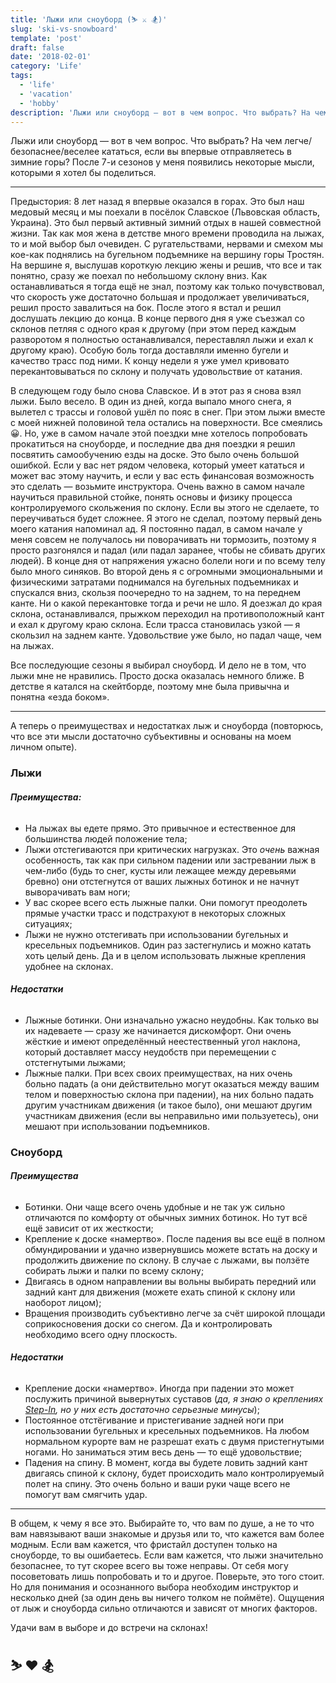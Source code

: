 ```yaml
---
title: 'Лыжи или сноуборд (⛷ ⚔️ 🏂)'
slug: 'ski-vs-snowboard'
template: 'post'
draft: false
date: '2018-02-01'
category: 'Life'
tags:
  - 'life'
  - 'vacation'
  - 'hobby'
description: 'Лыжи или сноуборд — вот в чем вопрос. Что выбрать? На чем легче/безопаснее/веселее кататься, если вы впервые отправляетесь в зимние горы? После 7-и сезонов у меня появились некоторые мысли, которыми я хотел бы поделиться.'
---
```


Лыжи или сноуборд — вот в чем вопрос. Что выбрать? На чем легче/безопаснее/веселее кататься, если вы впервые отправляетесь в зимние горы? После 7-и сезонов у меня появились некоторые мысли, которыми я хотел бы поделиться.

---

Предыстория: 8 лет назад я впервые оказался в горах. Это был наш медовый месяц и мы поехали в посёлок Славское (Львовская область, Украина). Это был первый активный зимний отдых в нашей совместной жизни. Так как моя жена в детстве много времени проводила на лыжах, то и мой выбор был очевиден. С ругательствами, нервами и смехом мы кое-как поднялись на бугельном подъемнике на вершину горы Тростян. На вершине я, выслушав короткую лекцию жены и решив, что все и так понятно, сразу же поехал по небольшому склону вниз. Как останавливаться я тогда ещё не знал, поэтому как только почувствовал, что скорость уже достаточно большая и продолжает увеличиваться, решил просто завалиться на бок. После этого я встал и решил дослушать лекцию до конца. В конце первого дня я уже съезжал со склонов петляя с одного края к другому (при этом перед каждым разворотом я полностью останавливался, переставлял лыжи и ехал к другому краю). Особую боль тогда доставляли именно бугели и качество трасс под ними. К концу недели я уже умел кривовато перекантовываться по склону и получать удовольствие от катания.

В следующем году было снова Славское. И в этот раз я снова взял лыжи. Было весело. В один из дней, когда выпало много снега, я вылетел с трассы и головой ушёл по пояс в снег. При этом лыжи вместе с моей нижней половиной тела остались на поверхности. Все смеялись 😀.
Но, уже в самом начале этой поездки мне хотелось попробовать прокатиться на сноуборде, и последние два дня поездки я решил посвятить самообучению езды на доске. Это было очень большой ошибкой. Если у вас нет рядом человека, который умеет кататься и может вас этому научить, и если у вас есть финансовая возможность это сделать — возьмите инструктора. Очень важно в самом начале научиться правильной стойке, понять основы и физику процесса контролируемого скольжения по склону. Если вы этого не сделаете, то переучиваться будет сложнее. Я этого не сделал, поэтому первый день моего катания напоминал ад. Я постоянно падал, в самом начале у меня совсем не получалось ни поворачивать ни тормозить, поэтому я просто разгонялся и падал (или падал заранее, чтобы не сбивать других людей). В конце дня от напряжения ужасно болели ноги и по всему телу было много синяков. Во второй день я с огромными эмоциональными и физическими затратами поднимался на бугельных подъемниках и спускался вниз, скользя поочередно то на заднем, то на переднем канте. Ни о какой перекантовке тогда и речи не шло. Я доезжал до края склона, останавливался, прыжком переходил на противоположный кант и ехал к другому краю склона. Если трасса становилась узкой — я скользил на заднем канте. Удовольствие уже было, но падал чаще, чем на лыжах.

Все последующие сезоны я выбирал сноуборд. И дело не в том, что лыжи мне не нравились. Просто доска оказалась немного ближе. В детстве я катался на скейтборде, поэтому мне была привычна и понятна «езда боком».

---

А теперь о преимуществах и недостатках лыж и сноуборда (повторюсь, что все эти мысли достаточно субъективны и основаны на моем личном опыте).

### Лыжи

###### **Преимущества:**

- На лыжах вы едете прямо. Это привычное и естественное для большинства людей положение тела;
- Лыжи отстегиваются при критических нагрузках. Это _очень_ важная особенность, так как при сильном падении или застревании лыж в чем-либо (будь то снег, кусты или лежащее между деревьями бревно) они отстегнутся от ваших лыжных ботинок и не начнут выворачивать вам ноги;
- У вас скорее всего есть лыжные палки. Они помогут преодолеть прямые участки трасс и подстрахуют в некоторых сложных ситуациях;
- Лыжи не нужно отстегивать при использовании бугельных и кресельных подъемников. Один раз застегнулись и можно катать хоть целый день. Да и в целом использовать лыжные крепления удобнее на склонах.

###### **Недостатки**

- Лыжные ботинки. Они изначально ужасно неудобны. Как только вы их надеваете — сразу же начинается дискомфорт. Они очень жёсткие и имеют определённый неестественный угол наклона, который доставляет массу неудобств при перемещении с отстегнутыми лыжами;
- Лыжные палки. При всех своих преимуществах, на них очень больно падать (а они действительно могут оказаться между вашим телом и поверхностью склона при падении), на них больно падать другим участникам движения (и такое было), они мешают другим участникам движения (если вы неправильно ими пользуетесь), они мешают при использовании подъемников.

### Сноуборд

###### **Преимущества**

- Ботинки. Они чаще всего очень удобные и не так уж сильно отличаются по комфорту от обычных зимних ботинок. Но тут всё ещё зависит от их жесткости;
- Крепление к доске «намертво». После падения вы все ещё в полном обмундировании и удачно извернувшись можете встать на доску и продолжить движение по склону. В случае с лыжами, вы ползёте собирать лыжи и палки по всему склону;
- Двигаясь в одном направлении вы вольны выбирать передний или задний кант для движения (можете ехать спиной к склону или наоборот лицом);
- Вращения производить субъективно легче за счёт широкой площади соприкосновения доски со снегом. Да и контролировать необходимо всего одну плоскость.

###### **Недостатки**

- Крепление доски «намертво». Иногда при падении это может послужить причиной вывернутых суставов (_да, я знаю о креплениях [Step-In](http://www.thesnowboardingexperts.com/step-in-snowboard-bindings/), но у них есть достаточно серьезные минусы_);
- Постоянное отстёгивание и пристегивание задней ноги при использовании бугельных и кресельных подъемников. На любом нормальном курорте вам не разрешат ехать с двумя пристегнутыми ногами. Но заниматься этим весь день — то ещё удовольствие;
- Падения на спину. В момент, когда вы будете ловить задний кант двигаясь спиной к склону, будет происходить мало контролируемый полет на спину. Это очень больно и ваши руки чаще всего не помогут вам смягчить удар.

---

В общем, к чему я все это. Выбирайте то, что вам по душе, а не то что вам навязывают ваши знакомые и друзья или то, что кажется вам более модным. Если вам кажется, что фристайл доступен только на сноуборде, то вы ошибаетесь. Если вам кажется, что лыжи значительно безопаснее, то тут скорее всего вы тоже неправы. От себя могу посоветовать лишь попробовать и то и другое. Поверьте, это того стоит. Но для понимания и осознанного выбора необходим инструктор и несколько дней (за один день вы ничего толком не поймёте). Ощущения от лыж и сноуборда сильно отличаются и зависят от многих факторов.

Удачи вам в выборе и до встречи на склонах!

## ⛷ ❤️ 🏂
